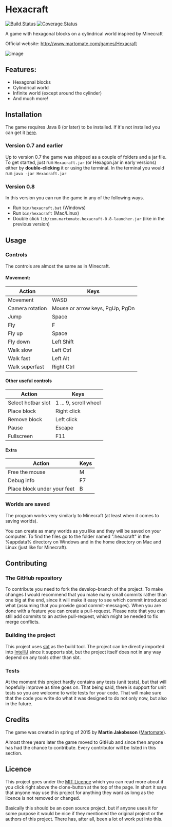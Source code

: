 # Hexacraft
[![Build Status](https://travis-ci.org/Martomate/Hexacraft.svg?branch=master)](https://travis-ci.org/Martomate/Hexacraft)
[![Coverage Status](https://coveralls.io/repos/github/Martomate/Hexacraft/badge.svg?branch=master)](https://coveralls.io/github/Martomate/Hexacraft?branch=master)

A game with hexagonal blocks on a cylindrical world inspired by Minecraft

Official website: http://www.martomate.com/games/Hexacraft

![image](http://www.martomate.com/games/Hexacraft/bigPicture_0.8.png)

## Features:

- Hexagonal blocks
- Cylindrical world
- Infinite world (except around the cylinder)
- And much more!

## Installation

The game requires Java 8 (or later) to be installed. If it's not installed you can get it [here](https://java.com).

### Version 0.7 and earlier
Up to version 0.7 the game was shipped as a couple of folders and a jar file.
To get started, just run `Hexacraft.jar` (or Hexagon.jar in early versions) either by **double-clicking** it or using the terminal.
In the terminal you would run `java -jar Hexacraft.jar`

### Version 0.8
In this version you can run the game in any of the following ways.
- Run `bin/hexacraft.bat` (Windows)
- Run `bin/hexacraft` (Mac/Linux)
- Double click `lib/com.martomate.hexacraft-0.8-launcher.jar` (like in the previous version)

## Usage

### Controls
The controls are almost the same as in Minecraft.

#### Movement:
Action          | Keys
--------------- | -------------------------------
Movement        | WASD
Camera rotation | Mouse or arrow keys, PgUp, PgDn
Jump            | Space
Fly             | F
Fly up          | Space
Fly down        | Left Shift
Walk slow       | Left Ctrl
Walk fast       | Left Alt
Walk superfast  | Right Ctrl

#### Other useful controls
Action             | Keys
------------------ | ---------------------
Select hotbar slot | 1 ... 9, scroll wheel
Place block        | Right click
Remove block       | Left click
Pause              | Escape
Fullscreen         | F11

#### Extra
Action                      | Keys
--------------------------- | ---------------------
Free the mouse              | M
Debug info                  | F7
Place block under your feet | B

### Worlds are saved
The program works very similarly to Minecraft (at least when it comes to saving worlds).

You can create as many worlds as you like and they will be saved on your computer. To find the files go to the folder named ".hexacraft" in the %appdata% directory on Windows and in the home directory on Mac and Linux (just like for Minecraft).

## Contributing

### The GitHub repository

To contribute you need to fork the develop-branch of the project. To make changes I would recommend that you make many small commits rather than one big at the end, since it will make it easy to see which commit introduced what (assuming that you provide good commit-messages). When you are done with a feature you can create a pull-request. Please note that you can still add commits to an active pull-request, which might be needed to fix merge conflicts.

### Building the project

This project uses [sbt](https://www.scala-sbt.org/1.x/docs/index.html) as the build tool. The project can be directly imported into [IntelliJ](https://www.jetbrains.com/idea/) since it supports sbt, but the project itself does not in any way depend on any tools other than sbt.

### Tests

At the moment this project hardly contains any tests (unit tests), but that will hopefully improve as time goes on. That being said, there is support for unit tests so you are welcome to write tests for your code. That will make sure that the code you write do what it was designed to do not only now, but also in the future.

## Credits

The game was created in spring of 2015 by **Martin Jakobsson** ([Martomate](https://github.com/Martomate)).

Almost three years later the game moved to GitHub and since then anyone has had the chance to contribute. Every contributor will be listed in this section.

## Licence

This project goes under the [MIT Licence](LICENSE) which you can read more about if you click right above the clone-button at the top of the page. In short it says that anyone may use this project for anything they want as long as the licence is not removed or changed.

Basically this should be an open source project, but if anyone uses it for some purpose it would be nice if they mentioned the original project or the authors of this project. There has, after all, been a lot of work put into this.
